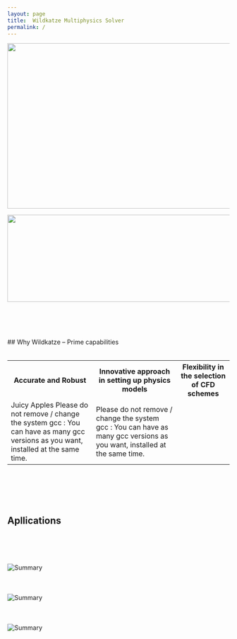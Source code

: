 ```yaml
---
layout: page
title:  Wildkatze Multiphysics Solver
permalink: /
---
```

 
<p align="center">
  <img width="600" height="374" src="https://live.staticflickr.com/65535/51928371707_16f888fe68_z.jpg">
</p>

<p align="center">
  <img width="1000" height="197" src="https://live.staticflickr.com/65535/51929348241_3050fbfd2b_b.jpg">
</p> 
<br/><br/>
<br/><br/>
## Why Wildkatze – Prime capabilities
<br/><br/>
<table style="margin-left: auto; margin-right: auto;">
  <tr>  <th>Accurate and Robust</th> <th>Innovative approach in setting up physics models</th>             <th>Flexibility in the selection of CFD schemes</th>       </tr>
  <tr>  <td>Juicy Apples Please do not remove / change the system gcc : You can have as many gcc versions as you want, installed at the same time. </td>     <td> Please do not remove / change the system gcc : You can have as many gcc versions as you want, installed at the same time. </td>        </tr>

</table>
 
<br/><br/>
<br/><br/>
## Apllications 
<br/><br/>
<br/><br/>
![Summary](https://live.staticflickr.com/65535/51920920403_6e42e2f1f7_z.jpg)
<br/><br/>
<br/><br/>
![Summary](https://live.staticflickr.com/65535/51920920438_eee85cfba4_z.jpg)
<br/><br/>
<br/><br/>
 ![Summary](https://live.staticflickr.com/65535/51920825096_8b47b5a17d_z.jpg)
